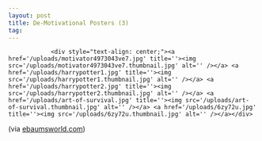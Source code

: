 ```yaml
---
layout: post
title: De-Motivational Posters (3)
tag: 
---
```



                <div style="text-align: center;"><a href='/uploads/motivator4973043ve7.jpg' title=''><img src='/uploads/motivator4973043ve7.thumbnail.jpg' alt='' /></a> <a href='/uploads/harrypotter1.jpg' title=''><img src='/uploads/harrypotter1.thumbnail.jpg' alt='' /></a> <a href='/uploads/harrypotter2.jpg' title=''><img src='/uploads/harrypotter2.thumbnail.jpg' alt='' /></a> <a href='/uploads/art-of-survival.jpg' title=''><img src='/uploads/art-of-survival.thumbnail.jpg' alt='' /></a> <a href='/uploads/6zy72u.jpg' title=''><img src='/uploads/6zy72u.thumbnail.jpg' alt='' /></a></div>
<p>(via <a href="http://www.ebaumsworld.com/pictures/view/42612/">ebaumsworld.com</a>)</p>
            
